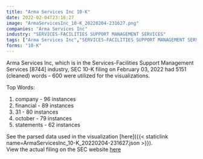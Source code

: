 ```yaml
---
title: "Arma Services Inc 10-K"
date: 2022-02-04T23:16:27
image: "ArmaServicesInc_10-K_20220204-231627.png"
companies: "Arma Services Inc"
industry: "SERVICES-FACILITIES SUPPORT MANAGEMENT SERVICES"
tags: ["Arma Services Inc","SERVICES-FACILITIES SUPPORT MANAGEMENT SERVICES","02-03-2022","10-K"]
forms: "10-K"
---
```

Arma Services Inc, which is in the Services-Facilities Support Management Services [8744] industry, SEC 10-K filing on February 03, 2022 had 5151 (cleaned) words - 600 were utilized for the visualizations.

Top Words:
1. company - 96 instances
2. financial - 89 instances
3. 31 - 80 instances
4. october - 79 instances
5. statements - 62 instances


See the parsed data used in the visualization [here]({{< staticlink name=ArmaServicesInc_10-K_20220204-231627.json >}}).  
View the actual filing on the SEC website [here](https://www.sec.gov/Archives/edgar/data/1625285/0001683168-22-000639.txt)